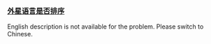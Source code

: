 ### [外星语言是否排序](https://leetcode.com/problems/lwyVBB)

<p>English description is not available for the problem. Please switch to Chinese.</p>
